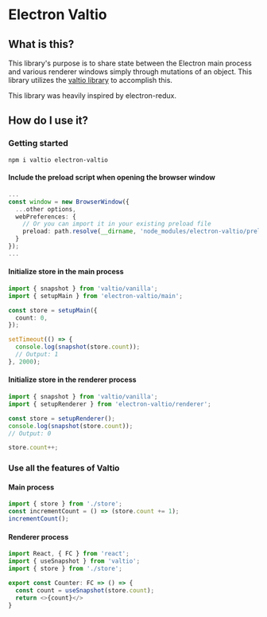 # Electron Valtio

## What is this?

This library's purpose is to share state between the Electron main process and various renderer windows simply through mutations of an object. This library utilizes the [valtio library](https://github.com/pmndrs/valtio) to accomplish this.

This library was heavily inspired by electron-redux.

## How do I use it?

### Getting started

`npm i valtio electron-valtio`

#### Include the preload script when opening the browser window

```typescript
...
const window = new BrowserWindow({
  ...other options,
  webPreferences: {
    // Or you can import it in your existing preload file
    preload: path.resolve(__dirname, 'node_modules/electron-valtio/preload.js')
  }
});
...
```

#### Initialize store in the main process

```typescript
import { snapshot } from 'valtio/vanilla';
import { setupMain } from 'electron-valtio/main';

const store = setupMain({
  count: 0,
});

setTimeout(() => {
  console.log(snapshot(store.count));
  // Output: 1
}, 2000);
```

#### Initialize store in the renderer process

```typescript
import { snapshot } from 'valtio/vanilla';
import { setupRenderer } from 'electron-valtio/renderer';

const store = setupRenderer();
console.log(snapshot(store.count));
// Output: 0

store.count++;
```

### Use all the features of Valtio

#### Main process

```typescript
import { store } from './store';
const incrementCount = () => (store.count += 1);
incrementCount();
```

#### Renderer process

```typescript
import React, { FC } from 'react';
import { useSnapshot } from 'valtio';
import { store } from './store';

export const Counter: FC => () => {
  const count = useSnapshot(store.count);
  return <>{count}</>
}
```
